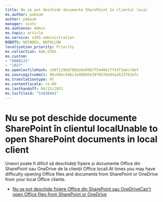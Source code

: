 ```yaml
---
title: Nu se pot deschide documente SharePoint în clientul local
ms.author: pebaum
author: pebaum
manager: scotv
ms.audience: Admin
ms.topic: article
ms.service: o365-administration
ROBOTS: NOINDEX, NOFOLLOW
localization_priority: Priority
ms.collection: Adm_O365
ms.custom:
- "9000131"
- "1827"
ms.openlocfilehash: c08f119b878b5a9e0987f5440e17f43f3a6cc8ef
ms.sourcegitcommit: 8bc60ec34bc1e40685e3976576e04a2623f63a7c
ms.translationtype: HT
ms.contentlocale: ro-RO
ms.lasthandoff: 04/15/2021
ms.locfileid: "51830441"
---
```

# <a name="unable-to-open-sharepoint-documents-in-local-client"></a><span data-ttu-id="c82bd-102">Nu se pot deschide documente SharePoint în clientul local</span><span class="sxs-lookup"><span data-stu-id="c82bd-102">Unable to open SharePoint documents in local client</span></span>

<span data-ttu-id="c82bd-103">Uneori poate fi dificil să deschideți fișiere și documente Office din SharePoint sau OneDrive de la clienții Office locali.</span><span class="sxs-lookup"><span data-stu-id="c82bd-103">At times you may have difficulty opening Office files and documents from SharePoint or OneDrive from your local Office clients.</span></span>

- [<span data-ttu-id="c82bd-104">Nu se pot deschide fișiere Office din SharePoint sau OneDrive</span><span class="sxs-lookup"><span data-stu-id="c82bd-104">Can't open Office files from SharePoint or OneDrive</span></span>](https://docs.microsoft.com/sharepoint/troubleshoot/administration/cant-open-office-files)
